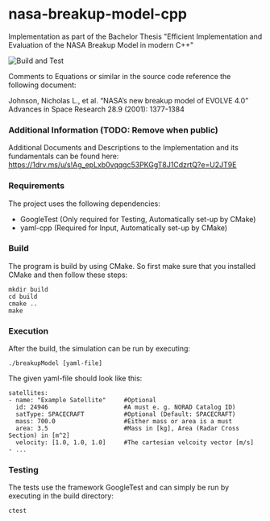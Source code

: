 # nasa-breakup-model-cpp
Implementation as part of the Bachelor Thesis "Efficient Implementation and Evaluation of the NASA Breakup Model in modern C++"

![Build and Test](https://github.com/schuhmaj/nasa-breakup-model-cpp/actions/workflows/ctest.yml/badge.svg)

Comments to Equations or similar in the source code reference the following document:

Johnson, Nicholas L., et al. “NASA’s new breakup model of EVOLVE 4.0” Advances in Space Research 28.9 (2001): 1377-1384

### Additional Information (TODO: Remove when public)
Additional Documents and Descriptions to the Implementation
and its fundamentals can be found here:
https://1drv.ms/u/s!Ag_epLxb0vqqgc53PKGgT8J1CdzrtQ?e=U2JT9E

### Requirements
The project uses the following dependencies:
- GoogleTest (Only required for Testing, Automatically set-up by CMake)
- yaml-cpp (Required for Input, Automatically set-up by CMake)

### Build
The program is build by using CMake. So first make sure that you installed
CMake and then follow these steps:

    mkdir build
    cd build
    cmake ..
    make

### Execution
After the build, the simulation can be run by executing:

    ./breakupModel [yaml-file]
    
The given yaml-file should look like this:

    satellites:
    - name: "Example Satellite"     #Optional
      id: 24946                     #A must e. g. NORAD Catalog ID)
      satType: SPACECRAFT           #Optional (Default: SPACECRAFT)
      mass: 700.0                   #Either mass or area is a must
      area: 3.5                     #Mass in [kg], Area (Radar Cross Section) in [m^2]
      velocity: [1.0, 1.0, 1.0]     #The cartesian velcoity vector [m/s]
    - ...

### Testing
The tests use the framework GoogleTest and
can simply be run by executing in the build directory:

    ctest
